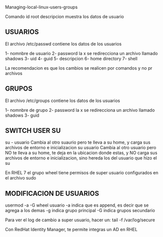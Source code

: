 Managing-local-linux-users-groups

Comando id root
descripcion muestra los datos de usuario

USUARIOS
-------------------
El archivo /etc/passwd contiene los datos de los usuarios

1- nomnbre de usuario
2- password la x se redirecciona  un archivo llamado shadows
3- uid
4- guid
5- descripcion
6- home directory
7- shell

La recomendacion es que los cambios se realicen por comandos y no pr archivos

GRUPOS
--------------------
El archivo /etc/groups contiene los datos de los usuarios

1- nomnbre de grupo
2- password la x se redirecciona  un archivo llamado shadows
3- guid

SWITCH USER SU
--------------------
su - usuario
Cambia al otro suaurio pero te lleva a su home, y carga sus archivos de entorno e inicializacion
su usuario
Cambia al otro usuario pero NO te lleva a su home, te deja en la ubicacion donde estas, y NO carga sus archivos de entorno e inicializacion, sino hereda los del usuario que hizo el su

En RHEL 7 el grupo wheel tiene permisos de super usuario configurados en el archivo sudo

MODIFICACION DE USUARIOS
-------------------------
usermod -a -G wheel usuario
-a indica que es append, es decir que se agrega a los demas
-g indica grupo principal
-G indica grupos secundario

Para ver el log de cambio a super usuario, hacer un:
tail -f /var/log/secure

Con RedHat Identity Manager, te permite integras un AD en RHEL













